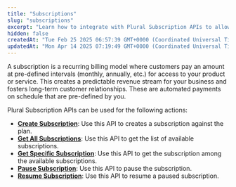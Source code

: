 ```yaml
---
title: "Subscriptions"
slug: "subscriptions"
excerpt: "Learn how to integrate with Plural Subscription APIs to allow your users to make recurring payments."
hidden: false
createdAt: "Tue Feb 25 2025 06:57:39 GMT+0000 (Coordinated Universal Time)"
updatedAt: "Mon Apr 14 2025 07:19:49 GMT+0000 (Coordinated Universal Time)"
---
```

A subscription is a recurring billing model where customers pay an amount at pre-defined intervals (monthly, annually, etc.) for access to your product or service. This creates a predictable revenue stream for your business and fosters long-term customer relationships. These are automated payments on schedule that are pre-defined by you.

Plural Subscription APIs can be used for the following actions:

- **<a href="https://developer.pluralonline.com/reference/create-subscription" target="_blank">Create Subscription</a>**: Use this API to creates a subscription against the plan.
- **<a href="https://developer.pluralonline.com/reference/get-all-subscriptions" target="_blank">Get All Subscriptions</a>**: Use this API to get the list of available subscriptions.
- **<a href="https://developer.pluralonline.com/reference/get-specific-subscription" target="_blank">Get Specific Subscription</a>**: Use this API to get the subscription among the available subscriptions.
- **<a href="https://developer.pluralonline.com/reference/pause-subscription" target="_blank">Pause Subscription</a>**: Use this API to pause the subscription.
- **<a href="https://developer.pluralonline.com/reference/resume-subscription" target="_blank">Resume Subscription</a>**: Use this API to resume a paused subscription.
